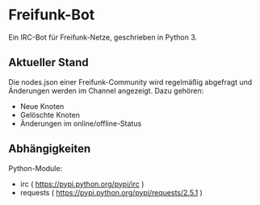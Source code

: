 # Freifunk-Bot

Ein IRC-Bot für Freifunk-Netze, geschrieben in Python 3.

## Aktueller Stand

Die nodes.json einer Freifunk-Community wird regelmäßig abgefragt und Änderungen werden im Channel angezeigt. Dazu gehören:

- Neue Knoten
- Gelöschte Knoten
- Änderungen im online/offline-Status

## Abhängigkeiten

Python-Module:

- irc ( https://pypi.python.org/pypi/irc )
- requests ( https://pypi.python.org/pypi/requests/2.5.1 )
